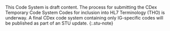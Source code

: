 <!-- CodeSystem-cdex-temp-intro.md -->

This Code System is draft content. The process for submitting the CDex Temporary Code System Codes for inclusion into HL7 Terminology (THO) is underway. A final CDex code system containing only IG-specific codes will be published as part of an STU update.
{:.stu-note}